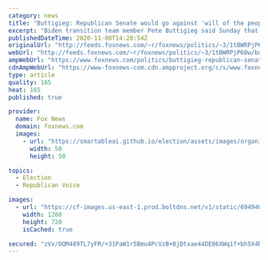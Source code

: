```yaml
---
category: news
title: "Buttigieg: Republican Senate would go against 'will of the people' by opposing Biden agenda"
excerpt: "Biden transition team member Pete Buttigieg said Sunday that even if they win enough races to maintain control of the Senate, Republicans would be opposing the will of the American people if they stand in the way of President-elect Joe Biden's agenda."
publishedDateTime: 2020-11-08T14:28:54Z
originalUrl: "http://feeds.foxnews.com/~r/foxnews/politics/~3/1tBWRPjP60w/buttigieg-republican-senate-against-will-of-the-people-opposing-biden-agenda"
webUrl: "http://feeds.foxnews.com/~r/foxnews/politics/~3/1tBWRPjP60w/buttigieg-republican-senate-against-will-of-the-people-opposing-biden-agenda"
ampWebUrl: "https://www.foxnews.com/politics/buttigieg-republican-senate-against-will-of-the-people-opposing-biden-agenda.amp"
cdnAmpWebUrl: "https://www-foxnews-com.cdn.ampproject.org/c/s/www.foxnews.com/politics/buttigieg-republican-senate-against-will-of-the-people-opposing-biden-agenda.amp"
type: article
quality: 165
heat: 165
published: true

provider:
  name: Fox News
  domain: foxnews.com
  images:
    - url: "https://smartableai.github.io/election/assets/images/organizations/foxnews.com-50x50.jpg"
      width: 50
      height: 50

topics:
  - Election
  - Republican Voice

images:
  - url: "https://cf-images.us-east-1.prod.boltdns.net/v1/static/694940094001/8dea0373-0e3a-4553-a06f-06cb35f47eeb/c05a3bbe-6cb4-408e-83fb-cd62b8ad9f62/1280x720/match/image.jpg"
    width: 1280
    height: 720
    isCached: true

secured: "zVx/OQM489TL7yFR/+31PaW1r5Bmu4PcVzB+8jDtxae44DE86XWq1f+bh5X4NwPTZ65jF6eMc0HXkfvDNHQWaUuMDvgKLG136ABIR1yIwlYnZj1aFn/nwkXXP16B/9Fa5zKyoLgpaYhtEXUklvJzXIzmJbW+MldGcGmBvwpFzfGQaThQqfxuqVgsCdX4FXSgeOO4i8GUPC5jDawOTxv2PSknXbHHv/F3Kv/rJkVZ3I6+AE28wzootWNjlE2gr8KZHwQkuaA/Dqlx+QC+QRNjbhXh1K2vE9LdNJd6VwksAZuEcLQemr61SyH3Vy8l1grqpZ44sDEotaNj11Y+OjuIxmLQy1082aNc10ddf9xULrQ=;hLLzdUiQpzraF5KeAk+hrQ=="
---
```


